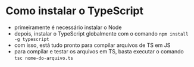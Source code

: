 # Como instalar o TypeScript
- primeiramente é necessário instalar o Node
- depois, instalar o TypeScript globalmente com o comando `npm install -g typescript`
- com isso, está tudo pronto para compilar arquivos de TS em JS
- para compilar e testar os arquivos em TS, basta executar o comando `tsc nome-do-arquivo.ts`
